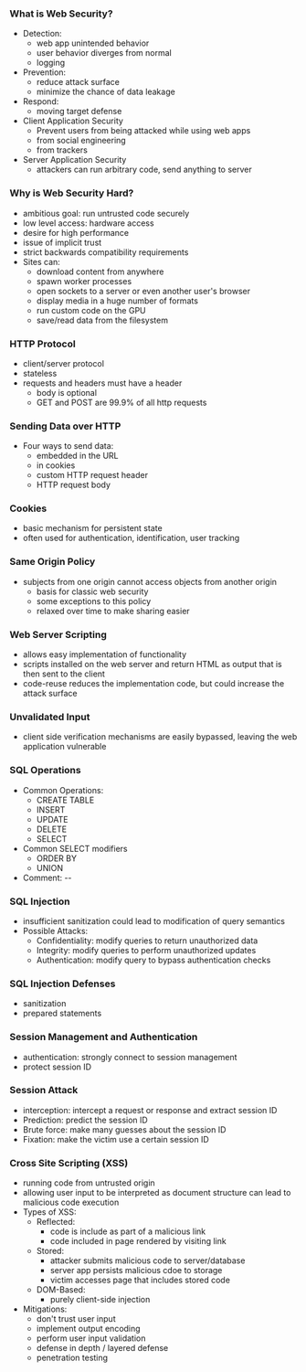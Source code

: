 
### What is Web Security?
- Detection:
	- web app unintended behavior
	- user behavior diverges from normal
	- logging
- Prevention:
	- reduce attack surface
	- minimize the chance of data leakage
- Respond:
	- moving target defense
- Client Application Security
	- Prevent users from being attacked while using web apps
	- from social engineering
	- from trackers
- Server Application Security
	- attackers can run arbitrary code, send anything to server

### Why is Web Security Hard?
- ambitious goal: run untrusted code securely
- low level access: hardware access
- desire for high performance
- issue of implicit trust
- strict backwards compatibility requirements
- Sites can:
	- download content from anywhere
	- spawn worker processes
	- open sockets to a server or even another user's browser
	- display media in a huge number of formats
	- run custom code on the GPU
	- save/read data from the filesystem

### HTTP Protocol
- client/server protocol
- stateless
- requests and headers must have a header
	- body is optional
	- GET and POST are 99.9% of all http requests

### Sending Data over HTTP
- Four ways to send data:
	- embedded in the URL
	- in cookies
	- custom HTTP request header
	- HTTP request body

### Cookies
- basic mechanism for persistent state
- often used for authentication, identification, user tracking

### Same Origin Policy
- subjects from one origin cannot access objects from another origin
	- basis for classic web security
	- some exceptions to this policy
	- relaxed over time to make sharing easier

### Web Server Scripting
- allows easy implementation of functionality
- scripts installed on the web server and return HTML as output that is then sent to the client
- code-reuse reduces the implementation code, but could increase the attack surface

### Unvalidated Input
- client side verification mechanisms are easily bypassed, leaving the web application vulnerable 

### SQL Operations
- Common Operations:
	- CREATE TABLE
	- INSERT
	- UPDATE
	- DELETE
	- SELECT
- Common SELECT modifiers
	- ORDER BY
	- UNION
- Comment: --

### SQL Injection
- insufficient sanitization could lead to modification of query semantics
- Possible Attacks:
	- Confidentiality: modify queries to return unauthorized data
	- Integrity: modify queries to perform unauthorized updates
	- Authentication: modify query to bypass authentication checks

### SQL Injection Defenses
- sanitization
- prepared statements

### Session Management and Authentication
- authentication: strongly connect to session management
- protect session ID

### Session Attack
- interception: intercept a request or response and extract session ID
- Prediction: predict the session ID
- Brute force: make many guesses about the session ID
- Fixation: make the victim use a certain session ID

### Cross Site Scripting (XSS)
- running code from untrusted origin
- allowing user input to be interpreted as document structure can lead to malicious code execution
- Types of XSS:
	- Reflected:
		- code is include as part of a malicious link
		- code included in page rendered by visiting link
	- Stored:
		- attacker submits malicious code to server/database
		- server app persists malicious cdoe to storage
		- victim accesses page that includes stored code
	- DOM-Based:
		- purely client-side injection
- Mitigations:
	- don't trust user input
	- implement output encoding
	- perform user input validation
	- defense in depth / layered defense
	- penetration testing